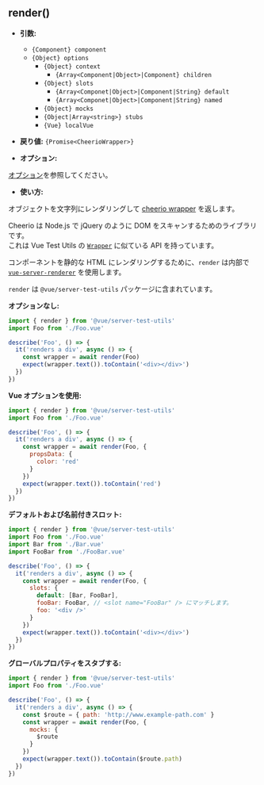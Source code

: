 ## render()

- **引数:**

  - `{Component} component`
  - `{Object} options`
    - `{Object} context`
      - `{Array<Component|Object>|Component} children`
    - `{Object} slots`
      - `{Array<Componet|Object>|Component|String} default`
      - `{Array<Componet|Object>|Component|String} named`
    - `{Object} mocks`
    - `{Object|Array<string>} stubs`
    - `{Vue} localVue`

- **戻り値:** `{Promise<CheerioWrapper>}`

- **オプション:**

[オプション](./options.md)を参照してください。

- **使い方:**

オブジェクトを文字列にレンダリングして [cheerio wrapper](https://github.com/cheeriojs/cheerio) を返します。

Cheerio は Node.js で jQuery のように DOM をスキャンするためのライブラリです。  
これは Vue Test Utils の [`Wrapper`](wrapper/) に似ている API を持っています。

コンポーネントを静的な HTML にレンダリングするために、`render` は内部で [`vue-server-renderer`](https://ssr.vuejs.org/en/basic.html) を使用します。

`render` は `@vue/server-test-utils` パッケージに含まれています。

**オプションなし:**

```js
import { render } from '@vue/server-test-utils'
import Foo from './Foo.vue'

describe('Foo', () => {
  it('renders a div', async () => {
    const wrapper = await render(Foo)
    expect(wrapper.text()).toContain('<div></div>')
  })
})
```

**Vue オプションを使用:**

```js
import { render } from '@vue/server-test-utils'
import Foo from './Foo.vue'

describe('Foo', () => {
  it('renders a div', async () => {
    const wrapper = await render(Foo, {
      propsData: {
        color: 'red'
      }
    })
    expect(wrapper.text()).toContain('red')
  })
})
```

**デフォルトおよび名前付きスロット:**

```js
import { render } from '@vue/server-test-utils'
import Foo from './Foo.vue'
import Bar from './Bar.vue'
import FooBar from './FooBar.vue'

describe('Foo', () => {
  it('renders a div', async () => {
    const wrapper = await render(Foo, {
      slots: {
        default: [Bar, FooBar],
        fooBar: FooBar, // <slot name="FooBar" /> にマッチします。
        foo: '<div />'
      }
    })
    expect(wrapper.text()).toContain('<div></div>')
  })
})
```

**グローバルプロパティをスタブする:**

```js
import { render } from '@vue/server-test-utils'
import Foo from './Foo.vue'

describe('Foo', () => {
  it('renders a div', async () => {
    const $route = { path: 'http://www.example-path.com' }
    const wrapper = await render(Foo, {
      mocks: {
        $route
      }
    })
    expect(wrapper.text()).toContain($route.path)
  })
})
```
